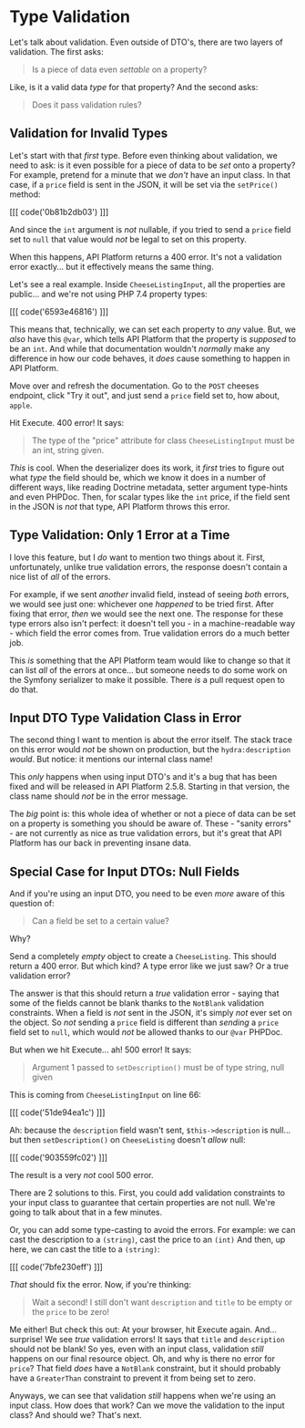 # Type Validation

Let's talk about validation. Even outside of DTO's, there are two layers of validation.
The first asks:

> Is a piece of data even *settable* on a property?

Like, is it a  valid data *type* for that property? And the second asks:

> Does it pass validation rules?

## Validation for Invalid Types

Let's start with that *first* type. Before even thinking about validation, we need
to ask: is it even possible for a piece of data to be *set* onto a property? For
example, pretend for a minute that we *don't* have an input class. In that case,
if a `price` field is sent in the JSON, it will be set via the `setPrice()` method:

[[[ code('0b81b2db03') ]]]

And since the `int` argument is *not* nullable, if you tried to send a `price`
field set to `null` that value would *not* be legal to set on this property.

When this happens, API Platform returns a 400 error. It's not a validation error
exactly... but it effectively means the same thing.

Let's see a real example. Inside `CheeseListingInput`, all the properties are
public... and we're not using PHP 7.4 property types:

[[[ code('6593e46816') ]]]

This means that, technically, we can set each property to *any* value. But,
we *also* have this `@var`, which tells API Platform that the property is *supposed*
to be an `int`. And while that documentation wouldn't *normally* make any difference
in how our code behaves, it *does* cause something to happen in API Platform.

Move over and refresh the documentation. Go to the `POST` cheeses endpoint, click
"Try it out", and just send a `price` field set to, how about, `apple`.

Hit Execute. 400 error! It says:

> The type of the "price" attribute for class `CheeseListingInput` must be an
> int, string given.

*This* is cool. When the deserializer does its work, it *first* tries to figure
out what *type* the field should be, which we know it does in a number of different
ways, like reading Doctrine metadata, setter argument type-hints and even PHPDoc.
Then, for scalar types like the `int` price, if the field sent in the JSON is
*not* that type, API Platform throws this error.

## Type Validation: Only 1 Error at a Time

I love this feature, but I *do* want to mention two things about it. First,
unfortunately, unlike true validation errors, the response doesn't contain a nice
list of *all* of the errors.

For example, if we sent *another* invalid field, instead of seeing *both* errors,
we would see just one: whichever one *happened* to be tried first. After fixing
that error, *then* we would see the next one. The response for these type errors
also isn't perfect: it doesn't tell you - in a machine-readable way - which field
the error comes from. True validation errors do a much better job.

This *is* something that the API Platform team would like to change so that it
can list *all* of the errors at once... but someone needs to do some work on
the Symfony serializer to make it possible. There *is* a pull request open to
do that.

## Input DTO Type Validation Class in Error

The second thing I want to mention is about the error itself. The stack trace on
this error would *not* be shown on production, but the `hydra:description` *would*.
But notice: it mentions our internal class name!

This *only* happens when using input DTO's and it's a bug that has been
fixed and will be released in API Platform 2.5.8. Starting in that version, the
class name should *not* be in the error message.

The *big* point is: this whole idea of whether or not a piece of data can be
set on a property is something you should be aware of. These - "sanity errors" - are
not currently as nice as true validation errors, but it's great that API Platform
has our back in preventing insane data.

## Special Case for Input DTOs: Null Fields

And if you're using an input DTO, you need to be even *more* aware of this
question of:

> Can a field be set to a certain value?

Why?

Send a completely *empty* object to create a `CheeseListing`. This should return
a 400 error. But which kind? A type error like we just saw? Or a true validation
error?

The answer is that this should return a *true* validation error - saying that
some of the fields cannot be blank thanks to the `NotBlank` validation constraints.
When a field is *not* sent in the JSON, it's simply *not* ever set on the object. So
*not* sending a `price` field is different than *sending* a `price` field set to
`null`, which would *not* be allowed thanks to our `@var` PHPDoc.

But when we hit Execute... ah! 500 error! It says:

> Argument 1 passed to `setDescription()` must be of type string, null given

This is coming from `CheeseListingInput` on line 66:

[[[ code('51de94ea1c') ]]]

Ah: because the `description` field wasn't sent, `$this->description` is null...
but then `setDescription()` on `CheeseListing` doesn't *allow* null:

[[[ code('903559fc02') ]]]

The result is a very *not* cool 500 error.

There are 2 solutions to this. First, you could add validation constraints to
your input class to guarantee that certain properties are not null. We're going
to talk about that in a few minutes.

Or, you can add some type-casting to avoid the errors. For example: we can cast
the description to a `(string)`, cast the price to an `(int)` And then, up here,
we can cast the title to a `(string)`:

[[[ code('7bfe230eff') ]]]

*That* should fix the error. Now, if you're thinking:

> Wait a second! I still don't want `description` and `title` to be empty or the
> `price` to be zero!

Me either! But check this out: At your browser, hit Execute again. And... surprise!
We see *true* validation errors! It says that `title` and `description` should not
be blank! So yes, even with an input class, validation *still* happens on our
final resource object. Oh, and why is there no error for `price`? That field
*does* have a `NotBlank` constraint, but it should probably have a `GreaterThan`
constraint to prevent it from being set to zero.

Anyways, we can see that validation *still* happens when we're using an input class.
How does that work? Can we move the validation to the input class? And should we?
That's next.

